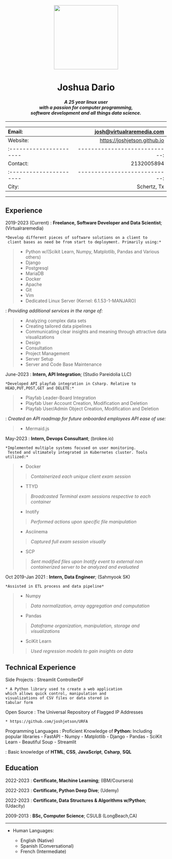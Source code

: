 <p align="center">

<img src="https://i.imgur.com/X44BMVl.png" width="200" height="200">


</p>

<h1 align="center"> Joshua Dario </h1>
<h4 align="center"> 
<i>
A 25 year linux user <br>with a passion for computer programming,<br>software development and all things data science.

</i>
</h4>

----------------------------------------------------


|Email:                 |    josh@virtualraremedia.com|
|:----------------------|----------------------------:|
|Website:               | https://joshjetson.github.io|
|:----------------------|----------------------------:|
|Contact:               |                   2132005894|
|:----------------------|----------------------------:|
|City:                  |                 Schertz, Tx |

----------------------------------------------


Experience
----------

2019-2023 (Current)
:   **Freelance, Software Developer and Data Scientist**; (Virtualraremedia)

    *Develop different pieces of software solutions on a client to
     client bases as need be from start to deployment. Primarily using:*
> - Python w/(Scikit Learn, Numpy, Matplotlib, Pandas and Various others)
> - Django
> - Postgresql
> - MariaDB
> - Docker
> - Apache
> - Git
> - Vim
> - Dedicated Linux Server (Kernel: 6.1.53-1-MANJARO)

:   *Providing additional services in the range of:*
> - Analyzing complex data sets
> - Creating tailored data pipelines
> - Communicating clear insights and meaning through attractive data visualizations
> - Design
> - Consultation
> - Project Management
> - Server Setup
> - Server and Code Base Maintenance


June-2023
:   **Intern, API Integration**; (Studio Pareidolia LLC)

    *Developed API playfab integration in Csharp. Relative to HEAD,PUT,POST,GET and DELETE:*
> - Playfab Leader-Board Integration
> - Playfab User Account Creation, Modification and Deletion
> - Playfab User/Admin Object Creation, Modification and Deletion


:   *Created an API roadmap for future onboarded employees API ease of use:*
> - Mermaid.js

May-2023
:   **Intern, Devops Consultant**; (brokee.io)

    *Implemented multiple systems focused on user monitoring.
     Tested and ultimately integrated in Kubernetes cluster. Tools utilized:*
> - Docker
> > *Containerized each unique client exam session*
> - TTYD
> > *Broadcasted Terminal exam sessions respective to each container*
> - Inotify
> > *Performed actions upon specific file manipulation*
> - Asciinema
> > *Captured full exam session visually*
> - SCP
> > *Sent modified files upon Inotify event to external non containerized server to be analyzed and evaluated*


Oct 2019-Jan 2021
:   **Intern, Data Engineer**; (Sahmyook SK)

    *Assisted in ETL process and data pipeline*
> - Numpy
> > *Data normalization, array aggregation and computation*
> - Pandas
> > *Dataframe organization, manipulation, storage and visualizations*
> - SciKit Learn
> > *Used regression models to gain insights on data*


Technical Experience
--------------------

Side Projects
:   Streamlit ControllerDF

    * A Python library used to create a web application
    which allows quick control, manipulation and
    visualizations of CSV files or data stored in 
    tabular form

Open Source
:   The Universal Repository of Flagged IP Addresses
    
    * https://github.com/joshjetson/URFA

Programming Languages
:    Proficient Knowledge of **Python:**
     Including popular libraries
     - FastAPI
     - Numpy
     - Matplotlib
     - Django
     - Pandas
     - SciKit Learn
     - Beautiful Soup
     - Streamlit

:   Basic knowledge of **HTML**, **CSS**, **JavaScript**, **Csharp**, **SQL**


Education
---------

2022-2023
:   **Certificate, Machine Learning**; (IBM/Coursera)

2022-2023
:   **Certificate, Python Deep Dive**; (Udemy)

2022-2023
:   **Certificate, Data Structures & Algorithms w/Python**; (Udacity)

2009-2013
:   **BSc, Computer Science**; CSULB (LongBeach,CA)


----------------------------------------

* Human Languages:

     * English (Native)
     * Spanish (Conversational)
     * French  (Intermediate)
